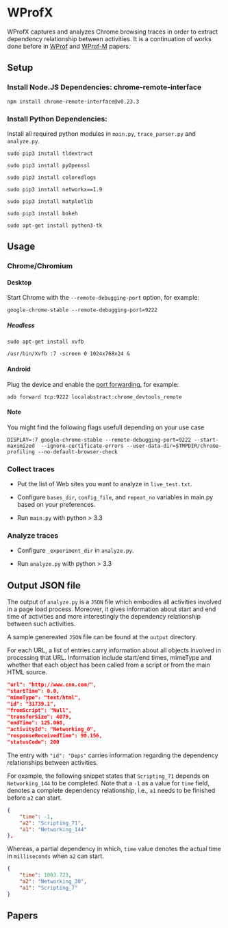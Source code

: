 WProfX
=======================

WProfX captures and analyzes Chrome browsing traces in order to extract dependency relationship between activities. It is a continuation of works done before in [WProf] and [WProf-M] papers.

Setup
-----
### Install Node.JS Dependencies: chrome-remote-interface

    npm install chrome-remote-interface@v0.23.3
    
### Install Python Dependencies:

Install all required python modules in `main.py`, `trace_parser.py` and `analyze.py`.

	sudo pip3 install tldextract
	
	sudo pip3 install pyOpenssl
	
	sudo pip3 install coloredlogs
	
	sudo pip3 install networkx==1.9
	
	sudo pip3 install matplotlib
	
	sudo pip3 install bokeh

	sudo apt-get install python3-tk

Usage
-----

### Chrome/Chromium

#### Desktop

Start Chrome with the `--remote-debugging-port` option, for example:

    google-chrome-stable --remote-debugging-port=9222

##### Headless

	sudo apt-get install xvfb
	
	/usr/bin/Xvfb :7 -screen 0 1024x768x24 &

#### Android

Plug the device and enable the [port forwarding][adb], for example:

    adb forward tcp:9222 localabstract:chrome_devtools_remote

[adb]: https://developer.chrome.com/devtools/docs/remote-debugging-legacy

#### Note
You might find the following flags usefull depending on your use case

    DISPLAY=:7 google-chrome-stable --remote-debugging-port=9222 --start-maximized  --ignore-certificate-errors --user-data-dir=$TMPDIR/chrome-profiling --no-default-browser-check

### Collect traces
	
- Put the list of Web sites you want to analyze in `live_test.txt`.

- Configure  `bases_dir`, `config_file`, and `repeat_no` variables in main.py based on your preferences.

- Run `main.py` with python > 3.3 
	

### Analyze traces

- Configure  `_experiment_dir` in `analyze.py`.

- Run `analyze.py` with python > 3.3

Output JSON file
-----
The output of `analyze.py` is a `JSON` file which embodies all activities involved in a page load process. Moreover, it gives information about start and end time of activities and more interestingly the dependency relationship between such activities.

A sample genereated `JSON` file can be found at the `output` directory.

For each URL, a list of  entries carry information about all objects involved in processing that URL. Information include start/end times, mimeType and whether that each object has been called from a script or from the main HTML source.

```json
"url": "http://www.cnn.com/",
"startTime": 0.0,
"mimeType": "text/html",
"id": "31739.1",
"fromScript": "Null",
"transferSize": 4079,
"endTime": 125.068,
"activityId": "Networking_0",
"responseReceivedTime": 98.156,
"statusCode": 200
```

The entry with `"id": "Deps"` carries information regarding the dependency relationships between activities. 

For example, the following snippet states that  `Scripting_71` depends on `Networking_144` to be completed. Note that a `-1` as a value for `time` field, denotes a complete dependency relationship, i.e., `a1` needs to be finished before `a2` can start.

```json
{
	"time": -1,
	"a2": "Scripting_71",
	"a1": "Networking_144"
},
```

Whereas, a partial dependency in which, `time` value denotes the actual time in `milliseconds` when `a2` can start.

```json
{
    "time": 1003.723,
    "a2": "Networking_30",
    "a1": "Scripting_7"
}
```

Papers
-----
[WProf]: http://www3.cs.stonybrook.edu/~arunab/papers/wprof.pdf
[WProf-M]: http://www3.cs.stonybrook.edu/~arunab/papers/wprofm.pdf
